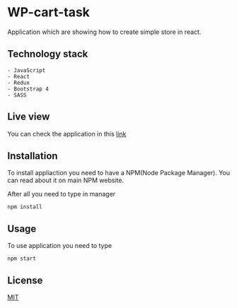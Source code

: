 # WP-cart-task

Application which are showing how to create simple store in react.

## Technology stack
    - JavaScript
    - React
    - Redux
    - Bootstrap 4
    - SASS
    
## Live view
You can check the application in this [link](https://itgalkowski-simple-store.herokuapp.com/)

## Installation
To install appliaction you need to have a NPM(Node Package Manager). You can read about it on main NPM website.

After all you need to type in manager

```GIT
npm install
```

## Usage
To use application you need to type

```GIT
npm start
```

## License
[MIT](https://choosealicense.com/licenses/mit/)
